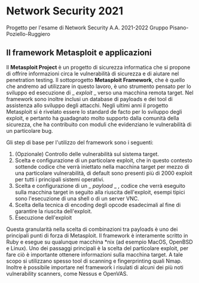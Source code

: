 # Network Security 2021

Progetto per l'esame di Network Security A.A. 2021-2022
Gruppo Pisano-Poziello-Ruggiero

## Il framework Metasploit e applicazioni

Il __Metasploit Project__ è un progetto di sicurezza informatica che si propone di offrire informazioni circa le vulnerabilità di sicurezza e di aiutare nel penetration testing. Il sottoprogetto __Metasploit Framework__, che è quello che andremo ad utilizzare in questo lavoro, è uno strumento pensato per lo sviluppo ed esecuzione di _ _exploit_ _ verso una macchina remota target. Nel framework sono inoltre inclusi un database di payloads e dei tool di assistenza allo sviluppo degli attacchi.
Negli ultimi anni il progetto Metasploit si è rivelato essere lo standard de facto per lo sviluppo degli exploit, e pertanto ha guadagnato molto supporto dalla comunità della sicurezza, che ha contribuito con moduli che evidenziano le vulnerabilità di un particolare bug.

Gli step di base per l'utilizzo del framework sono i seguenti:

1. (Opzionale) Controllo delle vulnerabilità sul sistema target.
2. Scelta e configurazione di un particolare exploit, che in questo contesto sottende codice che verrà iniettato nella macchina target per mezzo di una particolare vulnerabilità, di default sono presenti più di 2000 exploit per tutti i principali sistemi operativi.
3. Scelta e configurazione di un _ _payload_ _ , codice che verrà eseguito sulla macchina target in seguito alla riuscita dell'exploit, esempi tipici sono l'esecuzione di una shell o di un server VNC.
4. Scelta della tecnica di encoding degli opcode esadecimali al fine di garantire la riuscita dell'exploit.
5. Esecuzione dell'exploit

Questa granularità nella scelta di combinazioni tra payloads è uno dei principali punti di forza di Metasploit. Il framework è interamente scritto in Ruby e esegue su qualunque macchina *nix (ad esempio MacOS, OpenBSD e Linux). 
Uno dei passaggi principali è la scelta del particolare exploit, per fare ciò è importante ottenere informazioni sulla macchina target. A tale scopo si utilizzano spesso tool di scanning e fingerprinting quali Nmap. Inoltre è possibile importare nel framework i risulati di alcuni dei più noti vulnerability scanners, come Nessus e OpenVAS.
